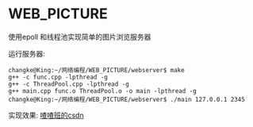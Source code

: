 # WEB_PICTURE
使用epoll 和线程池实现简单的图片浏览服务器

运行服务器:

```
changke@King:~/网络编程/WEB_PICTURE/webserver$ make
g++ -c func.cpp -lpthread -g
g++ -c ThreadPool.cpp -lpthread -g
g++ main.cpp func.o ThreadPool.o -o main -lpthread -g
changke@King:~/网络编程/WEB_PICTURE/webserver$ ./main 127.0.0.1 2345

```


实现效果:
<a href="https://blog.csdn.net/qq_41681241/article/details/86907477">喳喳班的csdn</a>

